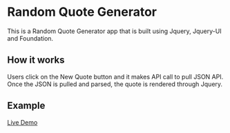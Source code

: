 # Random Quote Generator

This is a Random Quote Generator app that is built using Jquery, Jquery-UI
and Foundation.

## How it works
Users click on the New Quote button and it makes API call to pull JSON API.
Once the JSON is pulled and parsed, the quote is rendered through Jquery.

## Example

[Live Demo](https://codekendo.github.io/random_quote_generator/)
